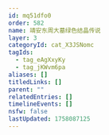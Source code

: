 ```yaml
---
id: mq51dfo0
order: 582
name: 靖安东周大墓绿色结晶传说
layer: 3
categoryId: cat_X3JSNomc
tagIds:
  - tag_eAgXxyKy
  - tag_jKWvm6pa
aliases: []
titledLinks: []
parent: ""
relatedEntries: []
timelineEvents: []
nsfw: false
lastUpdated: 1758087125
---
```


